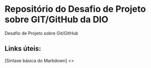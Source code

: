 # Repositório do Desafio de Projeto sobre GIT/GitHub da DIO
Desafio de Projeto sobre Git/GitHub

## Links úteis:

[Sintaxe básica do Markdown] <>
